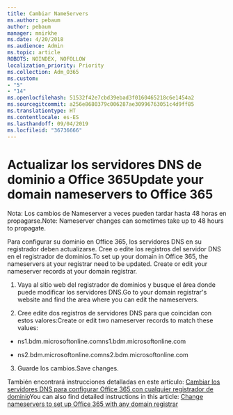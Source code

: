 ```yaml
---
title: Cambiar NameServers
ms.author: pebaum
author: pebaum
manager: mnirkhe
ms.date: 4/20/2018
ms.audience: Admin
ms.topic: article
ROBOTS: NOINDEX, NOFOLLOW
localization_priority: Priority
ms.collection: Adm_O365
ms.custom:
- "5"
- "14"
ms.openlocfilehash: 51532f42e7cbd39ebad3f0160465218c6e1454a2
ms.sourcegitcommit: a256e8680379c006287ae30996763051c4d9ff85
ms.translationtype: HT
ms.contentlocale: es-ES
ms.lasthandoff: 09/04/2019
ms.locfileid: "36736666"
---
```

# <a name="update-your-domain-nameservers-to-office-365"></a><span data-ttu-id="9a462-102">Actualizar los servidores DNS de dominio a Office 365</span><span class="sxs-lookup"><span data-stu-id="9a462-102">Update your domain nameservers to Office 365</span></span>

<span data-ttu-id="9a462-103">Nota: Los cambios de Nameserver a veces pueden tardar hasta 48 horas en propagarse.</span><span class="sxs-lookup"><span data-stu-id="9a462-103">Note: Nameserver changes can sometimes take up to 48 hours to propagate.</span></span>
  
<span data-ttu-id="9a462-p101">Para configurar su dominio en Office 365, los servidores DNS en su registrador deben actualizarse. Cree o edite los registros del servidor DNS en el registrador de dominios.</span><span class="sxs-lookup"><span data-stu-id="9a462-p101">To set up your domain in Office 365, the nameservers at your registrar need to be updated. Create or edit your nameserver records at your domain registrar.</span></span>
  
1. <span data-ttu-id="9a462-106">Vaya al sitio web del registrador de dominios y busque el área donde puede modificar los servidores DNS.</span><span class="sxs-lookup"><span data-stu-id="9a462-106">Go to your domain registrar's website and find the area where you can edit the nameservers.</span></span>
  
2. <span data-ttu-id="9a462-107">Cree edite dos registros de servidores DNS para que coincidan con estos valores:</span><span class="sxs-lookup"><span data-stu-id="9a462-107">Create or edit two nameserver records to match these values:</span></span>

  - <span data-ttu-id="9a462-108">ns1.bdm.microsoftonline.com</span><span class="sxs-lookup"><span data-stu-id="9a462-108">ns1.bdm.microsoftonline.com</span></span>

  - <span data-ttu-id="9a462-109">ns2.bdm.microsoftonline.com</span><span class="sxs-lookup"><span data-stu-id="9a462-109">ns2.bdm.microsoftonline.com</span></span>

3. <span data-ttu-id="9a462-110">Guarde los cambios.</span><span class="sxs-lookup"><span data-stu-id="9a462-110">Save changes.</span></span>

<span data-ttu-id="9a462-111">También encontrará instrucciones detalladas en este artículo: [Cambiar los servidores DNS para configurar Office 365 con cualquier registrador de dominio](https://docs.microsoft.com//office365/admin/get-help-with-domains/change-nameservers-at-any-domain-registrar)</span><span class="sxs-lookup"><span data-stu-id="9a462-111">You can also find detailed instructions in this article: [Change nameservers to set up Office 365 with any domain registrar](https://docs.microsoft.com//office365/admin/get-help-with-domains/change-nameservers-at-any-domain-registrar)</span></span>
  